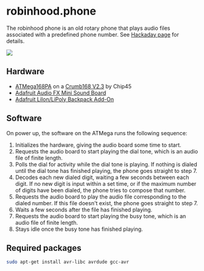 # robinhood.phone

The robinhood phone is an old rotary phone that plays audio files associated with a predefined phone
number. See [Hackaday page](https://hackaday.io/project/178458-robinhoodphone) for details.

[![](http://img.youtube.com/vi/xx1U7tg0Cz8/0.jpg)](http://www.youtube.com/watch?v=xx1U7tg0Cz8 "")

## Hardware

- [ATMega168PA](https://ww1.microchip.com/downloads/en/DeviceDoc/Atmel-9223-Automotive-Microcontrollers-ATmega48PA-ATmega88PA-ATmega168PA_Datasheet.pdf) on a [Crumb168 V2.3](https://www.terraelectronica.ru/pdf/show?pdf_file=%252Fz%252FDatasheet%252FA%252FAVR-CRUMB168-USB.pdf) by Chip45
- [Adafruit Audio FX Mini Sound Board](https://www.adafruit.com/product/2341)
- [Adafruit LiIon/LiPoly Backpack Add-On](https://www.adafruit.com/product/2124)

## Software

On power up, the software on the ATMega runs the following sequence:
1. Initializes the hardware, giving the audio board some time to start.
2. Requests the audio board to start playing the dial tone, which is an audio file of finite length.
3. Polls the dial for activity while the dial tone is playing. If nothing is dialed until the dial tone has finished playing, the phone goes straight to step 7.
4. Decodes each new dialed digit, waiting a few seconds between each digit. If no new digit is input within a set time, or if the maximum number of digits have been dialed, the phone tries to compose that number.
5. Requests the audio board to play the audio file corresponding to the dialed number. If this file doesn't exist, the phone goes straight to step 7.
6. Waits a few seconds after the file has finished playing.
7. Requests the audio board to start playing the busy tone, which is an audio file of finite length.
8. Stays idle once the busy tone has finished playing.

## Required packages

```bash
sudo apt-get install avr-libc avrdude gcc-avr
```
